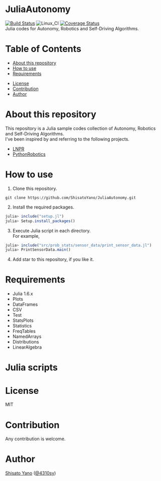 # JuliaAutonomy
[![Build Status](https://travis-ci.org/ShisatoYano/JuliaAutonomy.svg?branch=main)](https://travis-ci.org/ShisatoYano/JuliaAutonomy) ![Linux_CI](https://github.com/ShisatoYano/JuliaAutonomy/workflows/Linux_CI/badge.svg) [![Coverage Status](https://coveralls.io/repos/github/ShisatoYano/JuliaAutonomy/badge.svg?branch=main)](https://coveralls.io/github/ShisatoYano/JuliaAutonomy?branch=main)  
Julia codes for Autonomy, Robotics and Self-Driving Algorithms.  

# Table of Contents
* [About this repository](#about-this-repository)  
* [How to use](#how-to-use)
* [Requirements](#requirements)  
<!-- * [Julia scripts](#julia-scripts)
    * [Basics of Probability and Statistics](#basics-of-probability-and-statistics)  
        * [Sensor data collection](#sensor-data-collection)  
        * [Frequency/Probability distribution](#frequencyprobability-distribution)  
        * [Probabilistic Model](#probabilistic-model)  
        * [Complex Distribution](#complex-distribution)  
        * [Multidimensional Distribution](#multidimensional-distribution)  
    * [Modeling Autonomous Robot](#modeling-autonomous-robot)  
        * [Assumed Robot](#assumed-robot)  
        * [Movement of Robot](#movement-of-robot)  
        * [Observation of Robot](#observation-of-robot)  
    * [Modeling Uncertainty](#modeling-uncertainty)  
        * [Random noise in movement](#random-noise-in-movement)  
        * [Bias in movement](#bias-in-movement)  
        * [Stuck in movement](#stuck-in-movement)  
        * [Kidnap in movement](#kidnap-in-movement)  
        * [Random noise in observation](#random-noise-in-observation)  
        * [Bias in observation](#bias-in-observation)  
        * [Phantom in observation](#phantom-in-observation)  
        * [Oversight in observation](#oversight-in-observation)  
        * [Occlusion in observation](#occlusion-in-observation)   -->
* [License](#license)  
* [Contribution](#contribution)  
* [Author](#author)

# About this repository
This repository is a Julia sample codes collection of Autonomy, Robotics and Self-Driving Algorithms.  
I've been inspired by and referring to the following projects.  
* [LNPR](https://github.com/ryuichiueda/LNPR)  
* [PythonRobotics](https://github.com/AtsushiSakai/PythonRobotics)  

# How to use
1. Clone this repository.  
```git
git clone https://github.com/ShisatoYano/JuliaAutonomy.git
```

2. Install the required packages.  
```julia
julia> include("setup.jl")
julia> Setup.install_packages()
```

3. Execute Julia script in each directory.  
For example,  
```julia
julia> include("src/prob_stats/sensor_data/print_sensor_data.jl")
julia> PrintSensorData.main()
```

4. Add star to this repository, if you like it.  

# Requirements
* Julia 1.6.x  
* Plots  
* DataFrames  
* CSV  
* Test  
* StatsPlots
* Statistics
* FreqTables
* NamedArrays
* Distributions
* LinearAlgebra

# Julia scripts
<!-- ## Basics of Probability and Statistics
### Sensor data collection
Sensor data with LiDAR  
![](img/sensor_data_description.PNG)  

### Frequency/Probability distribution
Frequency distribution  
![](img/histogram_200_mm.png)  

Probability distribution  
![](img/prob_dist.png)  

### Probabilistic Model
Gaussian Distribution Model vs Observation  
![](img/gauss_prob_dist.png)  

### Complex Distribution
Frequency histogram grouped by hour  
![](img/hist_grp_by_hour.png)  

Probability Heatmap  
![](img/group_hour_heatmap.png)  

### Multidimensional Distribution
Marginal KDE  
![](img/marginal_kde_200.png)  

Contour of Probability  
![](img/contour_pdf_200.png)  

## Modeling Autonomous Robot
### Assumed Robot
Simple differential wheeled robot  
![](img/wheeled_robot.png)  

### Movement of Robot
![](gif/draw_moving_robot.gif)  

### Observation of Robot
![](gif/draw_observation.gif)  

## Modeling Uncertainty
### Random noise in movement
![](gif/move_random_noise.gif)  

### Bias in movement
![](gif/move_speed_bias.gif)  

### Stuck in movement
![](gif/move_stuck.gif)  

### Kidnap in movement
![](gif/move_kidnap.gif)  

### Random noise in observation
![](gif/observe_noise.gif)  

### Bias in observation
![](gif/observe_bias.gif)  

### Phantom in observation
![](gif/observe_phantom.gif)  

### Oversight in observation
![](gif/observe_oversight.gif)  

### Occlusion in observation
![](gif/observe_occlusion.gif)   -->

# License
MIT  

# Contribution
Any contribution is welcome.  

# Author
[Shisato Yano](https://github.com/ShisatoYano) ([@4310sy](https://twitter.com/4310sy))  
